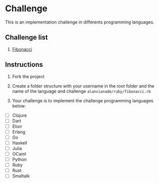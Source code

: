 # Challenge
This is an implementation challenge in differents programming languages.

## Challenge list

1. [Fibonacci](https://en.wikipedia.org/wiki/Fibonacci_number)

## Instructions

1. Fork the project

2. Create a folder structure with your username in the root folder and the name of the language and challenge
`alanvianadm/ruby/fibonacci.rb`

3. Your challenge is to implement the challenge programming languages below:

* [ ] Clojure
* [ ] Dart
* [ ] Elixir
* [ ] Erlang
* [ ] Go
* [ ] Haskell
* [ ] Julia
* [ ] OCaml
* [ ] Python
* [ ] Ruby
* [ ] Rust
* [ ] Smaltalk

